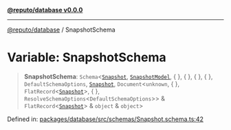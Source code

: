 [**@reputo/database v0.0.0**](../README.md)

***

[@reputo/database](../globals.md) / SnapshotSchema

# Variable: SnapshotSchema

> **SnapshotSchema**: `Schema`\<[`Snapshot`](../interfaces/Snapshot.md), [`SnapshotModel`](../interfaces/SnapshotModel.md), \{ \}, \{ \}, \{ \}, \{ \}, `DefaultSchemaOptions`, [`Snapshot`](../interfaces/Snapshot.md), `Document`\<`unknown`, \{ \}, `FlatRecord`\<[`Snapshot`](../interfaces/Snapshot.md)\>, \{ \}, `ResolveSchemaOptions`\<`DefaultSchemaOptions`\>\> & `FlatRecord`\<[`Snapshot`](../interfaces/Snapshot.md)\> & `object` & `object`\>

Defined in: [packages/database/src/schemas/Snapshot.schema.ts:42](https://github.com/TogetherCrew/reputo/blob/413a65312d2e71068be02885525ba8b64731b3a2/packages/database/src/schemas/Snapshot.schema.ts#L42)
